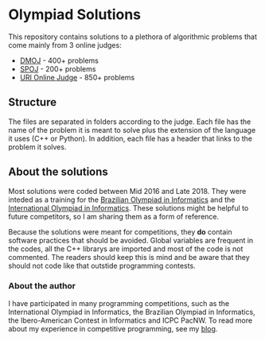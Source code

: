 # Olympiad Solutions

This repository contains solutions to a plethora of algorithmic problems that come mainly from 3 online judges:

* [DMOJ](https://dmoj.ca/) - 400+ problems
* [SPOJ](http://www.spoj.com/) - 200+ problems
* [URI Online Judge](https://www.urionlinejudge.com.br/judge/pt) - 850+ problems

## Structure

The files are separated in folders according to the judge. Each file has the name of the problem it is meant to solve plus the extension of the language it uses (C++ or Python). In addition, each file has a header that links to the problem it solves.

## About the solutions
Most solutions were coded between Mid 2016 and Late 2018. They were inteded as a training for the [Brazilian Olympiad in Informatics](https://olimpiada.ic.unicamp.br/) and the [International Olympiad in Informatics](http://ioinformatics.org/index.shtml). These solutions might be helpful to future competitors, so I am sharing them as a form of reference.

Because the solutions were meant for competitions, they **do** contain software practices that should be avoided. Global variables are frequent in the codes, all the C++ librarys are imported and most of the code is not commented. The readers should keep this is mind and be aware that they should not code like that outstide programming contests.  

### About the author

I have participated in many programming competitions, such as the International Olympiad in Informatics, the Brazilian Olympiad in Informatics, the Ibero-American Contest in Informatics and ICPC PacNW. To read more about my experience in competitive programming, see my [blog](https://ivaniscoding.github.io/about/index.html). 

